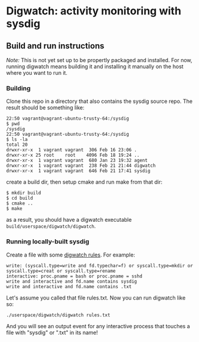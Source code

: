 # Digwatch: activity monitoring with sysdig

## Build and run instructions

_Note:_ This is not yet set up to be propertly packaged and installed. For now, running digwatch means building it and installing it manually on the host where you want to run it.


### Building
Clone this repo in a directory that also contains the sysdig source repo. The result should be something like:

```
22:50 vagrant@vagrant-ubuntu-trusty-64:/sysdig
$ pwd
/sysdig
22:50 vagrant@vagrant-ubuntu-trusty-64:/sysdig
$ ls -la
total 20
drwxr-xr-x  1 vagrant vagrant  306 Feb 16 23:06 .
drwxr-xr-x 25 root    root    4096 Feb 18 19:24 ..
drwxr-xr-x  1 vagrant vagrant  680 Jan 23 19:32 agent
drwxr-xr-x  1 vagrant vagrant  238 Feb 21 21:44 digwatch
drwxr-xr-x  1 vagrant vagrant  646 Feb 21 17:41 sysdig
```

create a build dir, then setup cmake and run make from that dir:

```
$ mkdir build
$ cd build
$ cmake ..
$ make
```

as a result, you should have a digwatch executable `build/userspace/digwatch/digwatch`.


### Running locally-built sysdig


Create a file with some [digwatch rules](Rule-syntax-and-design). For example:
```
write: (syscall.type=write and fd.typechar=f) or syscall.type=mkdir or syscall.type=creat or syscall.type=rename
interactive: proc.pname = bash or proc.pname = sshd
write and interactive and fd.name contains sysdig
write and interactive and fd.name contains .txt
```



Let's assume you called that file rules.txt. Now you can run digwatch like so:

`./userspace/digwatch/digwatch rules.txt`

And you will see an output event for any interactive process that touches a file with "sysdig" or ".txt" in its name!











